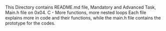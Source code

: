 This Directory contains README.md file, Mandatory and Advanced Task, Main.h file on 0x04. C - More functions, more nested loops
Each file explains more in code and their functions, while the main.h file contains the prototype for the codes.
